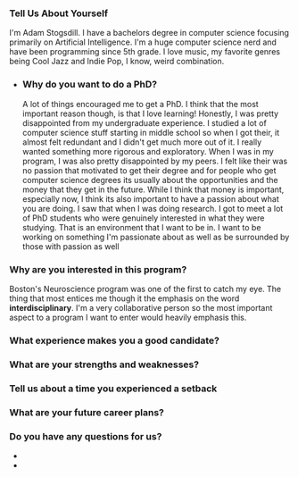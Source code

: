 ### Tell Us About Yourself
I'm Adam Stogsdill. I have a bachelors degree in computer science focusing primarily on Artificial Intelligence. I'm a huge computer science nerd and have been programming since 5th grade. I love music, my favorite genres being Cool Jazz and Indie Pop, I know, weird combination.
- ### Why do you want to do a PhD?
  A lot of things encouraged me to get a PhD. I think that the most important  reason though, is that I love learning! Honestly, I was pretty disappointed from my undergraduate experience. I studied a lot of computer science stuff starting in middle school so when I got their, it almost felt redundant and I didn't get much more out of it. I really wanted something more rigorous and exploratory. When I was in my program, I was also pretty disappointed by my peers. I felt like their was no passion that motivated to get their degree and for people who get computer science degrees its usually about the opportunities and the money that they get in the future. While I think that money is important, especially now, I think its also important to have a passion about what you are doing. I saw that when I was doing research. I got to meet a lot of PhD students who were genuinely interested in what they were studying. That is an environment that I want to be in. I want to be working on something I'm passionate about as well as be surrounded by those with passion as well
### Why are you interested in this program?
Boston's Neuroscience program was one of the first to catch my eye. The thing that most entices me though it the emphasis on the word **interdisciplinary**. I'm a very collaborative person so the most important aspect to a program I want to enter would heavily emphasis this.
### What experience makes you a good candidate?
### What are your strengths and weaknesses?
### Tell us about a time you experienced a setback
### What are your future career plans?
### Do you have any questions for us?
-
-